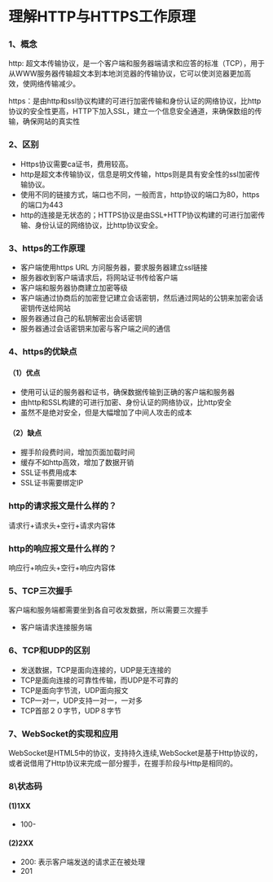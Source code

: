 # 理解HTTP与HTTPS工作原理

### 1、概念

http: 超文本传输协议，是一个客户端和服务器端请求和应答的标准（TCP），用于从WWW服务器传输超文本到本地浏览器的传输协议，它可以使浏览器更加高效，使网络传输减少。

https：是由http和ssl协议构建的可进行加密传输和身份认证的网络协议，比http协议的安全性更高，HTTP下加入SSL，建立一个信息安全通道，来确保数组的传输，确保网站的真实性

### 2、区别

* Https协议需要ca证书，费用较高。
* http是超文本传输协议，信息是明文传输，https则是具有安全性的ssl加密传输协议。
* 使用不同的链接方式，端口也不同，一般而言，http协议的端口为80，https的端口为443
* http的连接是无状态的；HTTPS协议是由SSL+HTTP协议构建的可进行加密传输、身份认证的网络协议，比http协议安全。

### 3、https的工作原理

* 客户端使用https URL 方问服务器，要求服务器建立ssl链接
* 服务器收到客户端请求后，将网站证书传给客户端
* 客户端和服务器协商建立加密等级
* 客户端通过协商后的加密登记建立会话密钥，然后通过网站的公钥来加密会话密钥传送给网站
* 服务器通过自己的私钥解密出会话密钥
* 服务器通过会话密钥来加密与客户端之间的通信

### 4、https的优缺点

#### （1）优点

* 使用可认证的服务器和证书，确保数据传输到正确的客户端和服务器
* 由http和SSL构建的可进行加密、身份认证的网络协议，比http安全
* 虽然不是绝对安全，但是大幅增加了中间人攻击的成本

#### （2）缺点

* 握手阶段费时间，增加页面加载时间
* 缓存不如http高效，增加了数据开销
* SSL证书费用成本
* SSL证书需要绑定IP

### http的请求报文是什么样的？

请求行+请求头+空行+请求内容体

### http的响应报文是什么样的？

响应行+响应头+空行+响应内容体

### 5、TCP三次握手

客户端和服务端都需要坐到各自可收发数据，所以需要三次握手

* 客户端请求连接服务端

### 6、TCP和UDP的区别

* 发送数据，TCP是面向连接的，UDP是无连接的
* TCP是面向连接的可靠性传输，而UDP是不可靠的
* TCP是面向字节流，UDP面向报文
* TCP一对一，UDP支持一对一，一对多
* TCP首部２０字节，UDP８字节

### 7、WebSocket的实现和应用

WebSocket是HTML5中的协议，支持持久连续,WebSocket是基于Http协议的，或者说借用了Http协议来完成一部分握手，在握手阶段与Http是相同的。

### 8\状态码

#### \(1\)1XX

* 100-

#### \(2\)2XX

* 200: 表示客户端发送的请求正在被处理
* 201

